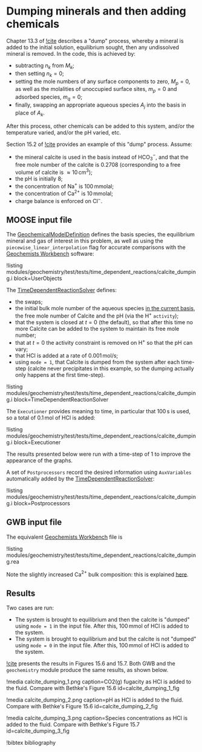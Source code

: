 # Dumping minerals and then adding chemicals

Chapter 13.3 of [!cite](bethke_2007) describes a "dump" process, whereby a mineral is added to the initial solution, equilibrium sought, then any undissolved mineral is removed.  In the code, this is achieved by:

- subtracting $n_{k}$ from $M_{k}$;
- then setting $n_{k}=0$;
- setting the mole numbers of any surface components to zero, $M_{p}=0$, as well as the molalities of unoccupied surface sites, $m_{p}=0$ and adsorbed species, $m_{q}=0$;
- finally, swapping an appropriate aqueous species $A_{j}$ into the basis in place of $A_{k}$.

After this process, other chemicals can be added to this system, and/or the temperature varied, and/or the pH varied, etc.

Section 15.2 of [!cite](bethke_2007) provides an example of this "dump" process.  Assume:

- the mineral calcite is used in the basis instead of HCO$_{3}^{-}$, and that the free mole number of the calcite is 0.2708 (corresponding to a free volume of calcite is $\approx 10\,$cm$^{3}$);
- the pH is initially 8;
- the concentration of Na$^{+}$ is 100$\,$mmolal;
- the concentration of Ca$^{2+}$ is 10$\,$mmolal;
- charge balance is enforced on Cl$^{-}$.

## MOOSE input file

The [GeochemicalModelDefinition](GeochemicalModelDefinition.md) defines the basis species, the equilibrium mineral and gas of interest in this problem, as well as using the `piecewise_linear_interpolation` flag for accurate comparisons with the [Geochemists Workbench](https://www.gwb.com/) software:

!listing modules/geochemistry/test/tests/time_dependent_reactions/calcite_dumping.i block=UserObjects

The [TimeDependentReactionSolver](AddTimeDependentReactionSolverAction.md) defines:

- the swaps;
- the initial bulk mole number of the aqueous species [in the current basis](gwb_diff.md), the free mole number of Calcite and the pH (via the H$^{+}$ `activity`);
- that the system is closed at $t=0$ (the default), so that after this time no more Calcite can be added to the system to maintain its free mole number;
- that at $t=0$ the activity constraint is removed on H$^{+}$ so that the pH can vary;
- that HCl is added at a rate of 0.001$\,$mol/s;
- using `mode = 1`, that Calcite is dumped from the system after each time-step (calcite never precipitates in this example, so the dumping actually only happens at the first time-step).

!listing modules/geochemistry/test/tests/time_dependent_reactions/calcite_dumping.i block=TimeDependentReactionSolver

The `Executioner` provides meaning to time, in particular that 100$\,$s is used, so a total of 0.1$\,$mol of HCl is added:

!listing modules/geochemistry/test/tests/time_dependent_reactions/calcite_dumping.i block=Executioner

The results presented below were run with a time-step of 1 to improve the appearance of the graphs.

A set of `Postprocessors` record the desired information using `AuxVariables` automatically added by the [TimeDependentReactionSolver](AddTimeDependentReactionSolverAction.md):

!listing modules/geochemistry/test/tests/time_dependent_reactions/calcite_dumping.i block=Postprocessors

## GWB input file

The equivalent [Geochemists Workbench](https://www.gwb.com/) file is

!listing modules/geochemistry/test/tests/time_dependent_reactions/calcite_dumping.rea

Note the slightly increased Ca$^{2+}$ bulk composition: this is explained [here](gwb_diff.md).

## Results

Two cases are run:

- The system is brought to equilibrium and then the calcite is "dumped" using `mode = 1` in the input file.  After this, 100$\,$mmol of HCl is added to the system.
- The system is brought to equilibrium and but the calcite is not "dumped" using `mode = 0` in the input file.  After this, 100$\,$mmol of HCl is added to the system.

[!cite](bethke_2007) presents the results in Figures 15.6 and 15.7.  Both GWB and the `geochemistry` module produce the same results, as shown below.

!media calcite_dumping_1.png caption=CO2(g) fugacity as HCl is added to the fluid.  Compare with Bethke's Figure 15.6  id=calcite_dumping_1_fig

!media calcite_dumping_2.png caption=pH as HCl is added to the fluid.  Compare with Bethke's Figure 15.6  id=calcite_dumping_2_fig

!media calcite_dumping_3.png caption=Species concentrations as HCl is added to the fluid.  Compare with Bethke's Figure 15.7  id=calcite_dumping_3_fig


!bibtex bibliography